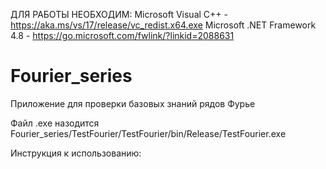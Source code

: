 ДЛЯ РАБОТЫ НЕОБХОДИМ: Microsoft Visual C++ - https://aka.ms/vs/17/release/vc_redist.x64.exe 
Microsoft .NET Framework 4.8 - https://go.microsoft.com/fwlink/?linkid=2088631

# Fourier_series
Приложение для проверки базовых знаний рядов Фурье

Файл .exe назодится Fourier_series/TestFourier/TestFourier/bin/Release/TestFourier.exe

Инструкция к использованию:


